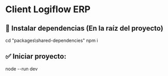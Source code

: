 # Client Logiflow ERP

## 🚀 Instalar dependencias (En la raíz del proyecto)
cd "packages\shared-dependencies"
npm i

## ✅ Iniciar proyecto:
node --run dev
